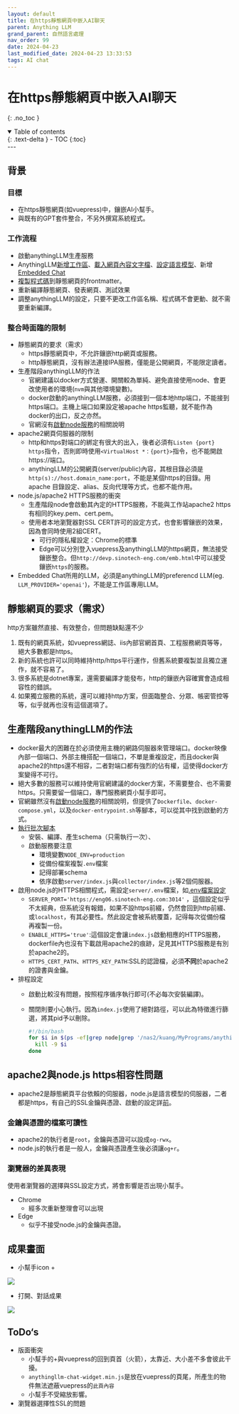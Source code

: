 ```yaml
---
layout: default
title: 在https靜態網頁中嵌入AI聊天
parent: Anything LLM
grand_parent: 自然語言處理
nav_order: 99
date: 2024-04-23
last_modified_date: 2024-04-23 13:33:53
tags: AI chat
---
```



# 在https靜態網頁中嵌入AI聊天
{: .no_toc }

<details open markdown="block">
  <summary>
    Table of contents
  </summary>
  {: .text-delta }
- TOC
{:toc}
</details>
---

## 背景

### 目標

- 在https靜態網頁(如vuepress)中，鑲嵌AI小幫手。
- 與既有的GPT套件整合，不另外撰寫系統程式。

### 工作流程

- 啟動anythingLLM生產服務
- AnythingLLM[新增工作區](./AnyChat_mng.md#新增工作區)、[載入網頁內容文字檔](./AnyChat.md#檔案網頁與資料的連結)、[設定語言模型](./AnyChat_mng.md#設定工作區)、新增[Embedded Chat](./AnyChat_adm.md#嵌入對話)
- [複製程式碼](./EmbChat.md#程式碼)到靜態網頁的frontmatter。
- 重新編譯靜態網頁、發表網頁、測試效果
- 調整anythingLLM的設定，只要不更改工作區名稱、程式碼不會更動、就不需要重新編譯。

### 整合時面臨的限制

- 靜態網頁的要求（需求）
  - https靜態網頁中，不允許鑲嵌http網頁或服務。
  - http靜態網頁，沒有辦法連接IPA服務，僅能是公開網頁，不能限定讀者。
- 生產階段anythingLLM的作法
  - 官網建議以docker方式營運、開關較為單純、避免直接使用node、會更改使用者的環境(`nvm`與其他環境變數)。
  - docker啟動的anythingLLM服務，必須接到一個本地http端口，不能接到https端口。主機上端口如果設定被apache https監聽，就不能作為docker的出口，反之亦然。
  - 官網沒有[啟動node服務](./product_yml.md#node生產方案)的相關說明
- apache2網頁伺服器的限制
  - http和https對端口的綁定有很大的出入，後者必須有`Listen {port} https`指令，否則即時使用`<VirtualHost *：{port}>`指令，也不能開啟https://端口。
  - anythingLLM的公開網頁(server/public)內容，其根目錄必須是`http(s)://host.domain_name:port`，不能是某個https的目錄。用apache 目錄設定、alias、反向代理等方式，也都不能作用。
- node.js/apache2 HTTPS服務的衝突
  - 生產階段node會啟動其內定的HTTPS服務，不能與工作站apache2 https有相同的key.pem、cert.pem。
  - 使用者本地瀏覽器對SSL CERT許可的設定方式，也會影響鑲嵌的效果，因為會同時使用2組CERT。
    - 可行的隱私權設定：Chrome的標準
    - Edge可以分別登入vuepress及anythingLLM的https網頁，無法接受鑲嵌整合。但`http://devp.sinotech-eng.com/emb.html`中可以接受鑲嵌`https`的服務。
- Embedded Chat所用的LLM，必須是anythingLLM的preferencd LLM(eg. `LLM_PROVIDER='openai'`)，不能是工作區專用LLM。

## 靜態網頁的要求（需求）

http方案雖然直接、有效整合，但問題缺點還不少

1. 既有的網頁系統，如vuepress網誌、iis內部官網首頁、工程服務網頁等等，絕大多數都是https。
2. 新的系統也許可以同時維持http/https平行運作，但舊系統要複製並且獨立運作，就不容易了。
3. 很多系統是dotnet專案，還需要編譯才能發布，http的鑲嵌內容確實會造成相容性的錯誤。
4. 如果獨立服務的系統，還可以維持http方案，但面臨整合、分眾、帳密管控等等，似乎就再也沒有這個選項了。

## 生產階段anythingLLM的作法

- docker最大的困難在於必須使用主機的網路伺服器來管理端口。docker映像內部一個端口、外部主機搭配一個端口，不單是重複設定，而且docker與apache2的https還不相容，二者對端口都有強烈的佔有權，這使得docker方案變得不可行。
- 絕大多數的服務可以維持使用官網建議的docker方案，不需要整合、也不需要https。只需要留一個端口，專門服務網頁小幫手即可。
- 官網雖然沒有[啟動node服務](./product_yml.md#node生產方案)的相關說明，但提供了`Dockerfile`、`docker-compose.yml`，以及`docker-entrypoint.sh`等腳本，可以從其中找到啟動的方式。
- [執行批次腳本](./product_yml.md#執行批次腳本)
  - 安裝、編譯、產生schema（只需執行一次）、
  - 啟動服務要注意
    - 環境變數`NODE_ENV=production`
    - 從備份檔案複製`.env`檔案
    - 記得部署schema
    - 依序啟動`server/index.js`與`collector/index.js`等2個伺服器。
- 啟用node.js的HTTPS相關程式，需設定`server/.env`檔案，如[.env檔案設定](./product_yml.md#env檔案設定)
  - `SERVER_PORT='https://eng06.sinotech-eng.com:3014'` ，這個設定似乎不太經典，但系統沒有報錯，如果不設https前綴，仍然會回到http前綴、或`localhost`，有其必要性。然此設定會被系統覆蓋，記得每次從備份檔再複製一份。
  - `ENABLE_HTTPS='true'`:這個設定會讓`index.js`啟動相應的HTTPS服務，dockerfile內也沒有下載啟用apache2的痕跡，足見其HTTPS服務是有別於apache2的。
  - `HTTPS_CERT_PATH`、`HTTPS_KEY_PATH`:SSL的認證檔，必須**不同**於apache2的證書與金鑰。
- 排程設定
  - 啟動比較沒有問題，按照程序循序執行即可(不必每次安裝編譯)。
  - 關閉則要小心執行。因為`index.js`使用了絕對路徑，可以此為特徵進行篩選，將其pid予以刪除。

    ```bash
    #!/bin/bash
    for $i in $(ps -ef|grep node|grep '/nas2/kuang/MyPrograms/anythingLLM'|grep index.js|awk '{print $2}');do
      kill -9 $i
    done
    ```

## apache2與node.js https相容性問題

- apache2是靜態網頁平台依賴的伺服器，node.js是語言模型的伺服器，二者都是https，有自己的SSL金鑰與憑證、啟動的設定詳[前](#生產階段anythingllm的作法)。

### 金鑰與憑證的檔案可讀性

- apache2的執行者是`root`，金鑰與憑證可以設成`og-rwx`。
- node.js的執行者是一般人，金鑰與憑證產生後必須讓`og+r`。

### 瀏覽器的差異表現

使用者瀏覽器的選擇與SSL設定方式，將會影響是否出現小幫手。

- Chrome
  - 經多次重新整理會可以出現
- Edge
  - 似乎不接受node.js的金鑰與憑證。

## 成果畫面

- 小幫手icon + 

![](emb_pngs/2024-05-15-17-37-52.png)

- 打開、對話成果

![](emb_pngs/2024-05-15-17-07-18.png)

## ToDo‘s

- 版面衝突
  - 小幫手的+與vuepress的回到頁首（火箭），太靠近、大小差不多會彼此干擾。
  - `anythingllm-chat-widget.min.js`是放在vuepress的頁尾，所產生的物件無法遮蔽vuepress的`此頁內容`
  - 小幫手不受縮放影響。
- 瀏覽器選擇性SSL的問題
  